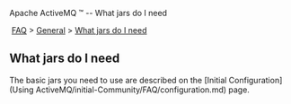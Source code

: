 Apache ActiveMQ ™ -- What jars do I need 

 [FAQ](/FAQ/index.md) > [General](../../FAQ/general.md) > [What jars do I need](../../FAQ/General/what-jars-do-i-need.md)


What jars do I need
-------------------

The basic jars you need to use are described on the [Initial Configuration](Using ActiveMQ/initial-Community/FAQ/configuration.md) page.

